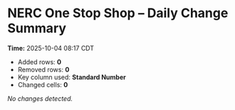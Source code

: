 # NERC One Stop Shop – Daily Change Summary
**Time:** 2025-10-04 08:17 CDT

- Added rows: **0**
- Removed rows: **0**
- Key column used: **Standard Number**
- Changed cells: **0**

_No changes detected._